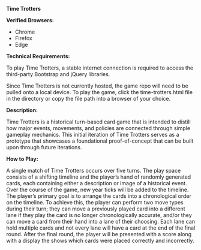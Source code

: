 **Time Trotters**

**Verified Browsers:**
- Chrome
- Firefox 
- Edge

**Technical Requirements:**

To play Time Trotters, a stable internet connection is required to access the third-party Bootstrap and jQuery libraries.

Since Time Trotters is not currently hosted, the game repo will need to be pulled onto a local device. To play the game, click the time-trotters.html file in the directory or copy the file path into a browser of your choice.

**Description:**

Time Trotters is a historical turn-based card game that is intended to distill how major events, movements, and policies are connected through simple gameplay mechanics. This initial iteration of Time Trotters serves as a prototype that showcases a foundational proof-of-concept that can be built upon through future iterations. 

**How to Play:**

A single match of Time Trotters occurs over five turns. The play space consists of a shifting timeline and the player’s hand of randomly generated cards, each containing either a description or image of a historical event. Over the course of the game, new year ticks will be added to the timeline. The player’s primary goal is to arrange the cards into a chronological order on the timeline. To achieve this, the player can perform two move types during their turn; they can move a previously played card into a different lane if they play the card is no longer chronologically accurate, and/or they can move a card from their hand into a lane of their choosing. Each lane can hold multiple cards and not every lane will have a card at the end of the final round. After the final round, the player will be presented with a score along with a display the shows which cards were placed correctly and incorrectly.  


